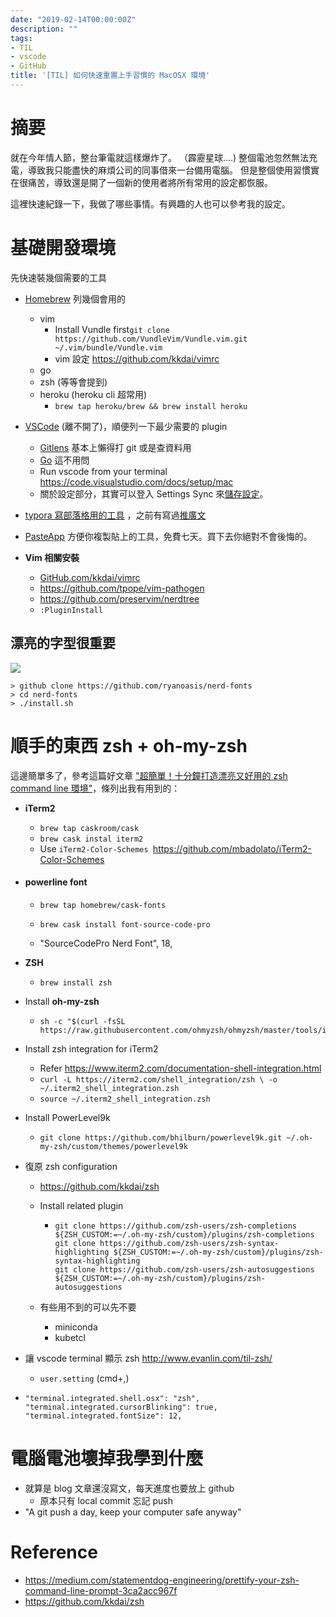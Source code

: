 ```yaml
---
date: "2019-02-14T00:00:00Z"
description: ""
tags:
- TIL
- vscode
- GitHub
title: '[TIL] 如何快速重置上手習慣的 MacOSX 環境'
---
```


# 摘要

就在今年情人節，整台筆電就這樣爆炸了。 （霹靂星球....) 整個電池忽然無法充電，導致我只能盡快的麻煩公司的同事借來一台備用電腦。 但是整個使用習慣實在很痛苦，導致還是開了一個新的使用者將所有常用的設定都恢服。

這裡快速紀錄一下，我做了哪些事情。有興趣的人也可以參考我的設定。



# 基礎開發環境

先快速裝幾個需要的工具

- [Homebrew](https://brew.sh/) 列幾個會用的
  - vim
    - Install Vundle first`git clone https://github.com/VundleVim/Vundle.vim.git ~/.vim/bundle/Vundle.vim`
    - vim 設定 https://github.com/kkdai/vimrc
  - go
  - zsh (等等會提到)
  - heroku (heroku cli 超常用)
	  - `brew tap heroku/brew && brew install heroku`
- [VSCode](https://code.visualstudio.com/) (離不開了)，順便列一下最少需要的 plugin

  - [Gitlens](https://github.com/eamodio/vscode-gitlens) 基本上懶得打 git 或是查資料用
  - [Go](https://github.com/Microsoft/vscode-go) 這不用問
  - Run vscode from your terminal https://code.visualstudio.com/docs/setup/mac
  - 關於設定部分，其實可以登入 Settings Sync 來[儲存設定](https://code.visualstudio.com/docs/editor/settings-sync)。
- [typora 寫部落格用的工具](https://typora.io/) ，之前有寫過[推廣文](http://www.evanlin.com/til-mdeditor-typora/)
- [PasteApp](https://pasteapp.me/) 方便你複製貼上的工具，免費七天。買下去你絕對不會後悔的。
- **Vim 相關安裝**
  - [GitHub.com/kkdai/vimrc](https://GitHub.com/kkdai/vimrc)
  - https://github.com/tpope/vim-pathogen
  - https://github.com/preservim/nerdtree
  - `:PluginInstall`



## 漂亮的字型很重要

![](https://github.com/ryanoasis/nerd-fonts/raw/master/images/nerd-fonts-logo.svg)

```
> github clone https://github.com/ryanoasis/nerd-fonts
> cd nerd-fonts
> ./install.sh
```



# 

# 順手的東西 zsh + oh-my-zsh

這邊簡單多了，參考這篇好文章 ["超簡單！十分鐘打造漂亮又好用的 zsh command line 環境"](https://medium.com/statementdog-engineering/prettify-your-zsh-command-line-prompt-3ca2acc967f)，條列出我有用到的：

- **iTerm2**

  - `brew tap caskroom/cask`
  - `brew cask instal iterm2`
  - Use `iTerm2-Color-Schemes `https://github.com/mbadolato/iTerm2-Color-Schemes

- #### **powerline font**

  - ``` 
    brew tap homebrew/cask-fonts
    ```
  - ```
    brew cask install font-source-code-pro
    ```
  - "SourceCodePro Nerd Font", 18, 

- **ZSH**

  - ```
    brew install zsh
    ```
- Install **oh-my-zsh**

  - ```
    sh -c "$(curl -fsSL https://raw.githubusercontent.com/ohmyzsh/ohmyzsh/master/tools/install.sh)"
    ```

- Install zsh integration for iTerm2

  - Refer https://www.iterm2.com/documentation-shell-integration.html
  - `curl -L https://iterm2.com/shell_integration/zsh \
  -o ~/.iterm2_shell_integration.zsh`
  - `source ~/.iterm2_shell_integration.zsh`

- Install PowerLevel9k

  - `git clone https://github.com/bhilburn/powerlevel9k.git ~/.oh-my-zsh/custom/themes/powerlevel9k`

- 復原 zsh configuration 

  - https://github.com/kkdai/zsh

  - Install related plugin

    - ```
      git clone https://github.com/zsh-users/zsh-completions ${ZSH_CUSTOM:=~/.oh-my-zsh/custom}/plugins/zsh-completions
      git clone https://github.com/zsh-users/zsh-syntax-highlighting ${ZSH_CUSTOM:=~/.oh-my-zsh/custom}/plugins/zsh-syntax-highlighting
      git clone https://github.com/zsh-users/zsh-autosuggestions ${ZSH_CUSTOM:=~/.oh-my-zsh/custom}/plugins/zsh-autosuggestions
      ```
    
  - 有些用不到的可以先不要
    - miniconda
    - kubetcl

- 讓 vscode terminal 顯示 zsh  http://www.evanlin.com/til-zsh/ 

  - `user.setting` (cmd+,) 

- ```
  "terminal.integrated.shell.osx": "zsh",
  "terminal.integrated.cursorBlinking": true,
  "terminal.integrated.fontSize": 12,
  ```



# 電腦電池壞掉我學到什麼

- 就算是 blog 文章還沒寫文，每天進度也要放上 github 
  - 原本只有 local commit 忘記 push
- "A git push a day, keep your computer safe anyway"



# Reference

- https://medium.com/statementdog-engineering/prettify-your-zsh-command-line-prompt-3ca2acc967f
- https://github.com/kkdai/zsh

```

```